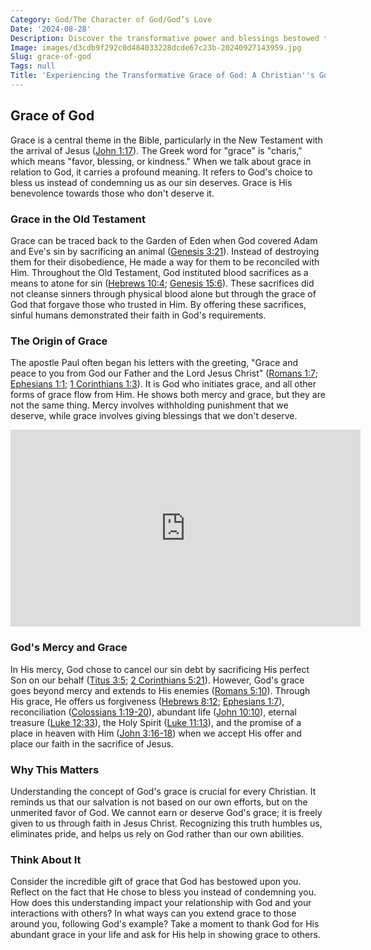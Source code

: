 ```yaml
---
Category: God/The Character of God/God’s Love
Date: '2024-08-28'
Description: Discover the transformative power and blessings bestowed through the grace of God. Explore how divine favor shapes lives and brings hope. Embrace the profound impact of God's grace in this enlightening article.
Image: images/d3cdb9f292c0d484033228dcde67c23b-20240927143959.jpg
Slug: grace-of-god
Tags: null
Title: 'Experiencing the Transformative Grace of God: A Christian''s Guide to Embracing Divine Favor'
---
```


## Grace of God

Grace is a central theme in the Bible, particularly in the New Testament with the arrival of Jesus ([John 1:17](https://www.bibleref.com/John/1/John-1-17.html)). The Greek word for "grace" is "charis," which means "favor, blessing, or kindness." When we talk about grace in relation to God, it carries a profound meaning. It refers to God's choice to bless us instead of condemning us as our sin deserves. Grace is His benevolence towards those who don't deserve it.

### Grace in the Old Testament

Grace can be traced back to the Garden of Eden when God covered Adam and Eve's sin by sacrificing an animal ([Genesis 3:21](https://www.bibleref.com/Genesis/3/Genesis-3-21.html)). Instead of destroying them for their disobedience, He made a way for them to be reconciled with Him. Throughout the Old Testament, God instituted blood sacrifices as a means to atone for sin ([Hebrews 10:4](https://www.bibleref.com/Hebrews/10/Hebrews-10-4.html); [Genesis 15:6](https://www.bibleref.com/Genesis/15/Genesis-15-6.html)). These sacrifices did not cleanse sinners through physical blood alone but through the grace of God that forgave those who trusted in Him. By offering these sacrifices, sinful humans demonstrated their faith in God's requirements.

### The Origin of Grace

The apostle Paul often began his letters with the greeting, "Grace and peace to you from God our Father and the Lord Jesus Christ" ([Romans 1:7](https://www.bibleref.com/Romans/1/Romans-1-7.html); [Ephesians 1:1](https://www.bibleref.com/Ephesians/1/Ephesians-1-1.html); [1 Corinthians 1:3](https://www.bibleref.com/1-Corinthians/1/1-Corinthians-1-3.html)). It is God who initiates grace, and all other forms of grace flow from Him. He shows both mercy and grace, but they are not the same thing. Mercy involves withholding punishment that we deserve, while grace involves giving blessings that we don't deserve.


<iframe width="560" height="315" src="https://www.youtube.com/embed/YGBDAxCDLs4" frameborder="0" allow="autoplay; encrypted-media" allowfullscreen></iframe>


### God's Mercy and Grace

In His mercy, God chose to cancel our sin debt by sacrificing His perfect Son on our behalf ([Titus 3:5](https://www.bibleref.com/Titus/3/Titus-3-5.html); [2 Corinthians 5:21](https://www.bibleref.com/2-Corinthians/5/2-Corinthians-5-21.html)). However, God's grace goes beyond mercy and extends to His enemies ([Romans 5:10](https://www.bibleref.com/Romans/5/Romans-5-10.html)). Through His grace, He offers us forgiveness ([Hebrews 8:12](https://www.bibleref.com/Hebrews/8/Hebrews-8-12.html); [Ephesians 1:7](https://www.bibleref.com/Ephesians/1/Ephesians-1-7.html)), reconciliation ([Colossians 1:19-20](https://www.bibleref.com/Colossians/1/Colossians-1-19.html)), abundant life ([John 10:10](https://www.bibleref.com/John/10/John-10-10.html)), eternal treasure ([Luke 12:33](https://www.bibleref.com/Luke/12/Luke-12-33.html)), the Holy Spirit ([Luke 11:13](https://www.bibleref.com/Luke/11/Luke-11-13.html)), and the promise of a place in heaven with Him ([John 3:16-18](https://www.bibleref.com/John/3/John-3-16.html)) when we accept His offer and place our faith in the sacrifice of Jesus.

### Why This Matters

Understanding the concept of God's grace is crucial for every Christian. It reminds us that our salvation is not based on our own efforts, but on the unmerited favor of God. We cannot earn or deserve God's grace; it is freely given to us through faith in Jesus Christ. Recognizing this truth humbles us, eliminates pride, and helps us rely on God rather than our own abilities.

### Think About It

Consider the incredible gift of grace that God has bestowed upon you. Reflect on the fact that He chose to bless you instead of condemning you. How does this understanding impact your relationship with God and your interactions with others? In what ways can you extend grace to those around you, following God's example? Take a moment to thank God for His abundant grace in your life and ask for His help in showing grace to others.
